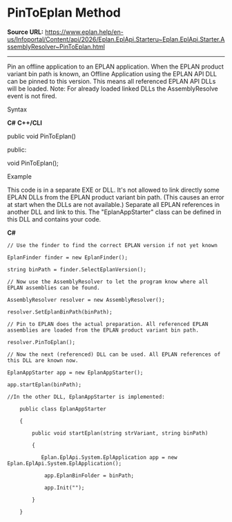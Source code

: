 # PinToEplan Method

**Source URL:** https://www.eplan.help/en-us/Infoportal/Content/api/2026/Eplan.EplApi.Starteru~Eplan.EplApi.Starter.AssemblyResolver~PinToEplan.html

---

Pin an offline application to an EPLAN application. When the EPLAN product variant bin path is known, an Offline Application using the EPLAN API DLL can be pinned to this version. This means all referenced EPLAN API DLLs will be loaded. Note: For already loaded linked DLLs the AssemblyResolve event is not fired.

Syntax

**C#**
**C++/CLI**


public void PinToEplan()

public:

void PinToEplan();


Example

This code is in a separate EXE or DLL. It's not allowed to link directly some EPLAN DLLs from the EPLAN product variant bin path. (This causes an error at start when the DLLs are not available.) Separate all EPLAN references in another DLL and link to this. The "EplanAppStarter" class can be defined in this DLL and contains your code.

**C#**

```
// Use the finder to find the correct EPLAN version if not yet known

EplanFinder finder = new EplanFinder();

string binPath = finder.SelectEplanVersion();

// Now use the AssemblyResolver to let the program know where all EPLAN assemblies can be found.

AssemblyResolver resolver = new AssemblyResolver();

resolver.SetEplanBinPath(binPath);

// Pin to EPLAN does the actual preparation. All referenced EPLAN assemblies are loaded from the EPLAN product variant bin path.

resolver.PinToEplan();

// Now the next (referenced) DLL can be used. All EPLAN references of this DLL are known now.

EplanAppStarter app = new EplanAppStarter();

app.startEplan(binPath);

//In the other DLL, EplanAppStarter is implemented:

    public class EplanAppStarter

    {

        public void startEplan(string strVariant, string binPath)

        {

           Eplan.EplApi.System.EplApplication app = new Eplan.EplApi.System.EplApplication();

            app.EplanBinFolder = binPath;

            app.Init("");

        }

    }
```
